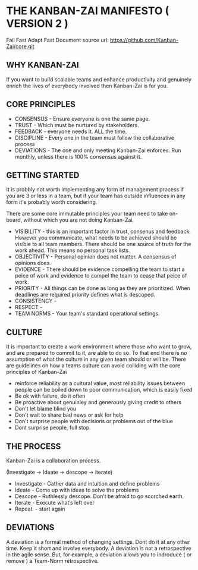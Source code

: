 # THE KANBAN-ZAI MANIFESTO ( VERSION 2 )
Fail Fast Adapt Fast
Document source url: https://github.com/Kanban-Zai/core.git


## WHY KANBAN-ZAI

If you want to build scalable teams and enhance productivity and genuinely enrich the lives of everybody involved 
then Kanban-Zai is for you.

## CORE PRINCIPLES

* CONSENSUS   - Ensure everyone is one the same page.
* TRUST       - Which must be nurtured by stakeholders.
* FEEDBACK    - everyone needs it.  ALL the time. 
* DISCIPLINE  - Every one in the team must follow the collaborative process
* DEVIATIONS  - The one and only meeting Kanban-Zai enforces.  Run monthly, unless there is 100% consensus against it.

## GETTING STARTED

It is probbly not worth implementing any form of management process if you are 3 or less in a team, but if your team has outside influences in any form it's probably worth considering.

There are some core immutable principles your team need to take on-board, without which you are not doing Kanban-Zai.

  * VISIBILITY  - this is an important factor in trust, consenus and feedback.  However you communicate, what needs to be achieved should be visible to all team members.  There should be one source of truth for the work ahead.  This means no personal task lists.
  * OBJECTIVITY - Personal opinion does not matter.  A consensus of opinions does.
  * EVIDENCE    - There should be evidence compelling the team to start a peice of work and evidence to compel the team to cease that peice of work.
  * PRIORITY    - All things can be done as long as they are prioritized.  When deadlines are required priority defines what is descoped.
  * CONSISTENCY - 
  * RESPECT -
  * TEAM NORMS  - Your team's standard operational settings.

## CULTURE

It is important to create a work environment where those who want to grow, and are prepared to commit to it, are able to do so.  To that end there is no assumption of what the culture in any given team should or will be.  There are guidelines on how a teams culture can avoid colliding with the core principles of Kanban-Zai

* reinforce reliability as a cultural value, most reliability issues between people can be boiled down to poor communication, which is easily fixed
* Be ok with failure, do it often
* Be proactive about genuinley and generously giving credit to others
* Don't let blame blind you
* Don't wait to share bad news or ask for help
* Don't surprise people with decisions or problems out of the blue
* Dont surprise people, full stop.

## THE PROCESS

Kanban-Zai is a collaboration process.

(Investigate -> Ideate -> descope -> iterate)

* Investigate 	- Gather data and intuition and define problems
* Ideate 		    - Come up with ideas to solve the problems
* Descope	      - Ruthlessly descope.  Don’t be afraid to go scorched earth.
* Iterate		    - Execute what’s left over 
* Repeat.       - start again

## DEVIATIONS

A deviation is a formal method of changing settings.  Dont do it at any other time.  Keep it short and involve everybody.  A deviation is not a retrospective
in the agile sense.  But, for example, a deviation allows you to indroduce ( or remove ) a Team-Norm retrospective.


